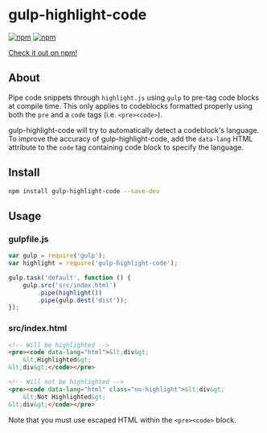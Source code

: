 # gulp-highlight-code

[![npm](https://img.shields.io/npm/v/gulp-highlight-code.svg)]()
[![npm](https://img.shields.io/npm/l/gulp-highlight-code.svg)]()

[Check it out on npm!](https://www.npmjs.com/package/gulp-highlight-code "gulp-highlight-code")

## About
Pipe code snippets through `highlight.js` using `gulp` to pre-tag code blocks at compile time. This only applies to codeblocks formatted properly using both the `pre` and a `code` tags (i.e. `<pre><code>`).

gulp-highlight-code will try to automatically detect a codeblock's language. To improve the accuracy of gulp-highlight-code, add the `data-lang` HTML attribute to the `code` tag containing code block to specify the language.

## Install

```bash
npm install gulp-highlight-code --save-dev
```

## Usage

### gulpfile.js
```js
var gulp = require('gulp');
var highlight = require('gulp-highlight-code');

gulp.task('default', function () {
	gulp.src('src/index.html')
		.pipe(highlight())
		.pipe(gulp.dest('dist'));
});
```

### src/index.html
```html
<!-- Will be highlighted -->
<pre><code data-lang="html">&lt;div&gt;
	&lt;Highlighted&gt;
&lt;div&gt;</code></pre>

<!-- Will not be highlighted -->
<pre><code data-lang="html" class="no-highlight">&lt;div&gt;
	&lt;Not Highlighted&gt;
&lt;div&gt;</code></pre>

```

Note that you must use escaped HTML within the `<pre><code>` block.